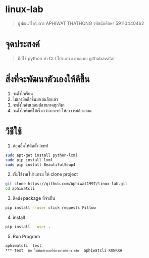 # linux-lab
> ผู้พัฒนาโครงการ APHIWAT THATHONG
> รหัสนักศึกษา 59110440462

# จุดประสงค์
> ฝึกใช้ python ทำ CLI โปรเเกรม ตามแบบ githubavatar

# สิ่งที่จะพัฒนาตัวเองให้ดีขึ้น
1. จะตั้งใจเรียน
2. ไม่เอามือถือขึ้นมาเล่นอีกเเล้ว
3. จะตั้งใจอ่านสอบปลายภาคทุกวิชา
4. จะตั้งใจพิมพ์ให้เร็วกว่าอาจารย์ ให้อาจารย์ต้องยอม

#  วิธีใช้ 
1.  ก่อนอื่นให้ติดตั้ง lxml
```sh
sudo apt-get install python-lxml
sudo pip install lxml
sudo pip install BeautifulSoup4  
```
2. เริ่มใช้งานโปรแกรม ให้ clone project 
```sh
git clone https://github.com/Aphiwat1997/linux-lab.git
cd aphiwatcli
```
3. ติดตั้ง package ที่จำเป็น
```sh
pip install --user click requests Pillow
```
4. install
```sh
pip install --user .
```
5. Run Program
```sh
aphiwatcli  test
*** test  คือ ให้พิมพ์เพลงที่ต้องการค้นหา เช่น  aphiwatcli KUNKKA
```

